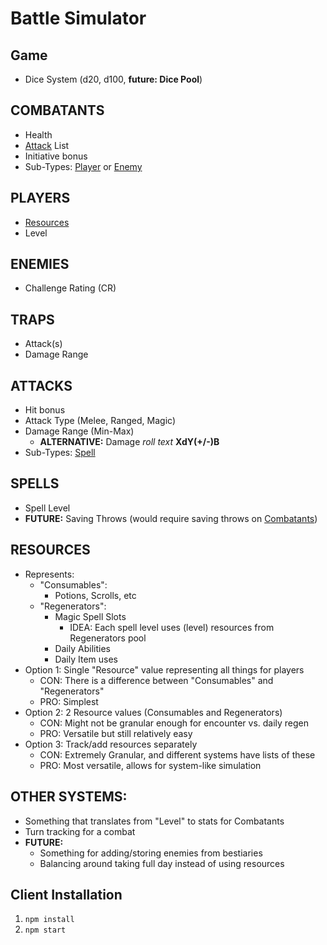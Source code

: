 # Battle Simulator

## Game
  - Dice System (d20, d100, **future:  Dice Pool**)

## COMBATANTS
  - Health
  - [Attack](#ATTACKS) List
  - Initiative bonus
  - Sub-Types:  [Player](#PLAYERS) or [Enemy](#ENEMIES)

## PLAYERS
  - [Resources](#RESOURCES)
  - Level

## ENEMIES
  - Challenge Rating (CR)

## TRAPS
  - Attack(s)
  - Damage Range

## ATTACKS
  - Hit bonus
  - Attack Type (Melee, Ranged, Magic)
  - Damage Range (Min-Max)
    - **ALTERNATIVE:**  Damage _roll text_ **XdY(+/-)B**
  - Sub-Types:  [Spell](#SPELLS)

## SPELLS
  - Spell Level
  - **FUTURE:** Saving Throws (would require saving throws on [Combatants](#COMBATANTS))

## RESOURCES
  - Represents:
    - "Consumables":
      - Potions, Scrolls, etc
    - "Regenerators":
      - Magic Spell Slots
        - IDEA:  Each spell level uses (level) resources from Regenerators pool
      - Daily Abilities
      - Daily Item uses
  - Option 1:  Single "Resource" value representing all things for players
    - CON:  There is a difference between "Consumables" and "Regenerators"
    - PRO:  Simplest
  - Option 2:  2 Resource values (Consumables and Regenerators)
    - CON:  Might not be granular enough for encounter vs. daily regen
    - PRO:  Versatile but still relatively easy
  - Option 3:  Track/add resources separately
    - CON:  Extremely Granular, and different systems have lists of these
    - PRO:  Most versatile, allows for system-like simulation

## OTHER SYSTEMS:
  - Something that translates from "Level" to stats for Combatants
  - Turn tracking for a combat
  - **FUTURE:**
    - Something for adding/storing enemies from bestiaries
    - Balancing around taking full day instead of using resources
## Client Installation
 1. `npm install`
 2. `npm start`